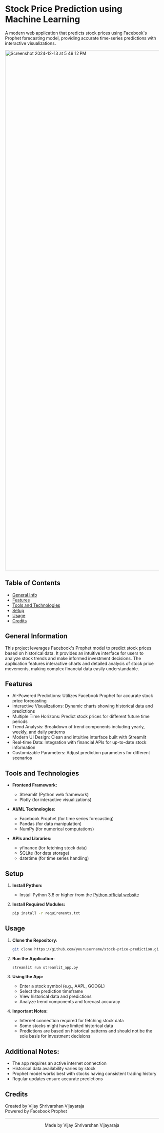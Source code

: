 # Stock Price Prediction using Machine Learning
A modern web application that predicts stock prices using Facebook's Prophet forecasting model, providing accurate time-series predictions with interactive visualizations.

<img width="1705" alt="Screenshot 2024-12-13 at 5 49 12 PM" src="https://github.com/user-attachments/assets/2cc86175-b3b1-4eef-8d9d-ebdbf0c9a837" />

## Table of Contents
* [General Info](#general-information)
* [Features](#features)
* [Tools and Technologies](#tools-and-technologies)
* [Setup](#setup)
* [Usage](#usage)
* [Credits](#credits)


## General Information
This project leverages Facebook's Prophet model to predict stock prices based on historical data. It provides an intuitive interface for users to analyze stock trends and make informed investment decisions. The application features interactive charts and detailed analysis of stock price movements, making complex financial data easily understandable.


## Features
* AI-Powered Predictions: Utilizes Facebook Prophet for accurate stock price forecasting
* Interactive Visualizations: Dynamic charts showing historical data and predictions
* Multiple Time Horizons: Predict stock prices for different future time periods
* Trend Analysis: Breakdown of trend components including yearly, weekly, and daily patterns
* Modern UI Design: Clean and intuitive interface built with Streamlit
* Real-time Data: Integration with financial APIs for up-to-date stock information
* Customizable Parameters: Adjust prediction parameters for different scenarios


## Tools and Technologies
* **Frontend Framework:**
  - Streamlit (Python web framework)
  - Plotly (for interactive visualizations)

* **AI/ML Technologies:**
  - Facebook Prophet (for time series forecasting)
  - Pandas (for data manipulation)
  - NumPy (for numerical computations)

* **APIs and Libraries:**
  - yfinance (for fetching stock data)
  - SQLite (for data storage)
  - datetime (for time series handling)


## Setup

1. **Install Python:**
   - Install Python 3.8 or higher from the [Python official website](https://www.python.org/)

2. **Install Required Modules:**
   ```bash
   pip install -r requirements.txt
   ```

## Usage

1. **Clone the Repository:**
   ```bash
   git clone https://github.com/yourusername/stock-price-prediction.git
   ```

2. **Run the Application:**
   ```bash
   streamlit run streamlit_app.py
   ```

3. **Using the App:**
   - Enter a stock symbol (e.g., AAPL, GOOGL)
   - Select the prediction timeframe
   - View historical data and predictions
   - Analyze trend components and forecast accuracy

4. **Important Notes:**
   - Internet connection required for fetching stock data
   - Some stocks might have limited historical data
   - Predictions are based on historical patterns and should not be the sole basis for investment decisions

## Additional Notes:
* The app requires an active internet connection
* Historical data availability varies by stock
* Prophet model works best with stocks having consistent trading history
* Regular updates ensure accurate predictions

## Credits

Created by Vijay Shrivarshan Vijayaraja  
Powered by Facebook Prophet

---

<div align="center">
Made by Vijay Shrivarshan Vijayaraja
</div>
